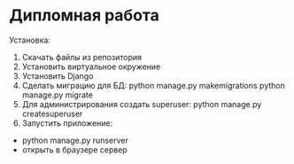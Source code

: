# Дипломная работа 

Установка:
1. Скачать файлы из репозитория
2. Установить виртуальное окружение 
3. Установить Django
4. Сделать миграцию для БД:
  python manage.py makemigrations
  python manage.py migrate
5. Для администрирования создать superuser: python manage.py createsuperuser
6. Запустить приложение:
  - python manage.py runserver
  - открыть в браузере сервер